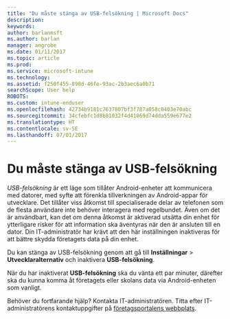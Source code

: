 ```yaml
---
title: "Du måste stänga av USB-felsökning | Microsoft Docs"
description: 
keywords: 
author: barlanmsft
ms.author: barlan
manager: angrobe
ms.date: 01/11/2017
ms.topic: article
ms.prod: 
ms.service: microsoft-intune
ms.technology: 
ms.assetid: f250f455-898d-46fe-93ac-2b3aec6a0b71
searchScope: User help
ROBOTS: 
ms.custom: intune-enduser
ms.openlocfilehash: 42734b9181c7637807bf3f787a058c0403e70abc
ms.sourcegitcommit: 34cfebfc1d8b81032f4d41869d74dda559e677e2
ms.translationtype: HT
ms.contentlocale: sv-SE
ms.lasthandoff: 07/01/2017
---
```

# <a name="you-need-to-turn-off-usb-debugging"></a>Du måste stänga av USB-felsökning

_USB-felsökning_ är ett läge som tillåter Android-enheter att kommunicera med datorer, med syfte att förenkla tillverkningen av Android-appar för utvecklare. Det tillåter viss åtkomst till specialiserade delar av telefonen som de flesta användare inte behöver interagera med regelbundet. Även om det är användbart, kan det om denna åtkomst är aktiverad utsätta din enhet för ytterligare risker för att information ska äventyras när den är ansluten till en dator. Din IT-administratör har krävt att den här inställningen inaktiveras för att bättre skydda företagets data på din enhet.

Du kan stänga av USB-felsökning genom att gå till **Inställningar** > **Utvecklaralternativ** och inaktivera **USB-felsökning**.

När du har inaktiverat **USB-felsökning** ska du vänta ett par minuter, därefter ska du kunna komma åt företagets eller skolans data via Android-enheten som vanligt.

Behöver du fortfarande hjälp? Kontakta IT-administratören. Titta efter IT-administratörens kontaktuppgifter på [företagsportalens webbplats](http://portal.manage.microsoft.com).
